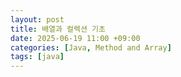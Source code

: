 ```yaml
---
layout: post
title: 배열과 컬렉션 기초
date: 2025-06-19 11:00 +09:00
categories: [Java, Method and Array]
tags: [java]
---
```


